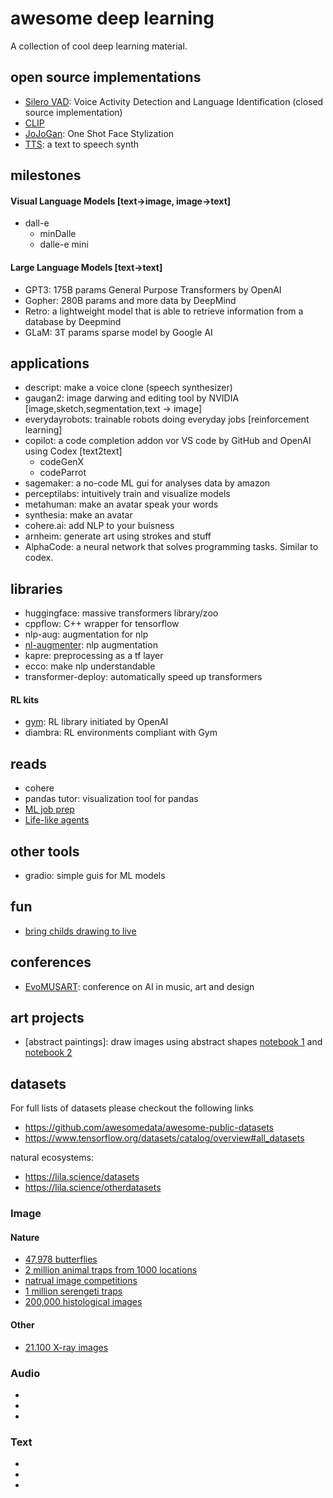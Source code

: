 # awesome deep learning
A collection of cool deep learning material.

## open source implementations
- [Silero VAD](https://github.com/snakers4/silero-vad): Voice Activity Detection and Language Identification (closed source implementation)
- [CLIP](https://github.com/openai/CLIP)
- [JoJoGan](https://github.com/mchong6/JoJoGAN): One Shot Face Stylization
- [TTS](https://github.com/coqui-ai/TTS): a text to speech synth

## milestones
#### Visual Language Models [text->image, image->text]
- dall-e
  - minDalle
  - dalle-e mini
#### Large Language Models [text->text]
- GPT3: 175B params General Purpose Transformers by OpenAI 
- Gopher: 280B params and more data by DeepMind
- Retro: a lightweight model that is able to retrieve information from a database by Deepmind
- GLaM: 3T params sparse model by Google AI

## applications
- descript: make a voice clone (speech synthesizer)
- gaugan2: image darwing and editing tool by NVIDIA [image,sketch,segmentation,text -> image]
- everydayrobots: trainable robots doing everyday jobs [reinforcement learning]
- copilot: a code completion addon vor VS code by GitHub and OpenAI using Codex [text2text]
  - codeGenX
  - codeParrot 
- sagemaker: a no-code ML gui for analyses data by amazon
- perceptilabs: intuitively train and visualize models
- metahuman: make an avatar speak your words
- synthesia: make an avatar
- cohere.ai: add NLP to your buisness
- arnheim: generate art using strokes and stuff
- AlphaCode: a neural network that solves programming tasks. Similar to codex.

## libraries
- huggingface: massive transformers library/zoo
- cppflow: C++ wrapper for tensorflow
- nlp-aug: augmentation for nlp
- [nl-augmenter](https://github.com/GEM-benchmark/NL-Augmenter): nlp augmentation
- kapre: preprocessing as a tf layer
- ecco: make nlp understandable
- transformer-deploy: automatically speed up transformers
#### RL kits
- [gym](https://www.gymlibrary.ml/): RL library initiated by OpenAI
- diambra: RL environments compliant with Gym

## reads
- cohere
- pandas tutor: visualization tool for pandas
- [ML job prep](https://arxiv.org/ftp/arxiv/papers/2201/2201.00650.pdf)
- [Life-like agents](https://developmentalsystems.org/sensorimotor-lenia/)

## other tools
- gradio: simple guis for ML models

## fun
- [bring childs drawing to live](https://sketch.metademolab.com/)

## conferences
- [EvoMUSART](EvoMUSART): conference on AI in music, art and design

## art projects
- [abstract paintings]: draw images using abstract shapes [notebook 1]((https://colab.research.google.com/github/google/evojax/blob/main/examples/notebooks/AbstractPainting01.ipynb)) and [notebook 2](https://colab.research.google.com/github/google/evojax/blob/main/examples/notebooks/AbstractPainting02.ipynb)

## datasets
For full lists of datasets please checkout the following links
- https://github.com/awesomedata/awesome-public-datasets
- https://www.tensorflow.org/datasets/catalog/overview#all_datasets

natural ecosystems:
- https://lila.science/datasets
- https://lila.science/otherdatasets

### Image
#### Nature
- [47,978 butterflies](https://www.research-collection.ethz.ch/handle/20.500.11850/365379)
- [2 million animal traps from 1000 locations](https://lila.science/datasets/swg-camera-traps)
- [natrual image competitions](https://github.com/visipedia/inat_comp)
- [1 million serengeti traps](https://lila.science/datasets/snapshot-serengeti)
- [200,000 histological images](https://heidata.uni-heidelberg.de/dataset.xhtml?persistentId=doi:10.11588/data/8LKEZF)
#### Other
- [21.100 X-ray images](https://domingomery.ing.puc.cl/material/gdxray/)

### Audio
- []()
- []()
- []()

### Text
- []()
- []()
- []()


